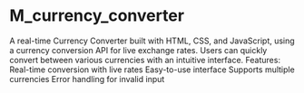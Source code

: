 # M_currency_converter
A real-time Currency Converter built with HTML, CSS, and JavaScript, using a currency conversion API for live exchange rates. Users can quickly convert between various currencies with an intuitive interface.  Features:  Real-time conversion with live rates Easy-to-use interface Supports multiple currencies Error handling for invalid input
